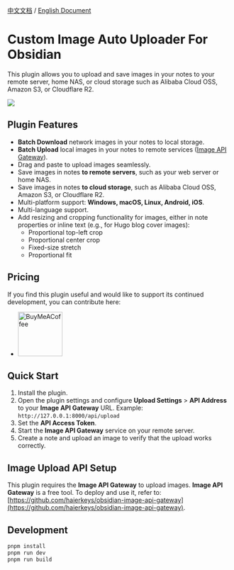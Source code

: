 [中文文档](https://github.com/haierkeys/obsidian-custom-image-auto-uploader/blob/master/readme-zh.md) / [English Document](https://github.com/haierkeys/obsidian-custom-image-auto-uploader/blob/master/README.md)


# **Custom Image Auto Uploader For Obsidian**

This plugin allows you to upload and save images in your notes to your remote server, home NAS, or cloud storage such as Alibaba Cloud OSS, Amazon S3, or Cloudflare R2.

![](https://github.com/user-attachments/assets/0878061b-d77c-48c5-aa61-cc5154612a7b)


## **Plugin Features**
- **Batch Download** network images in your notes to local storage.
- **Batch Upload** local images in your notes to remote services ([Image API Gateway](https://github.com/haierkeys/obsidian-image-api-gateway)).
- Drag and paste to upload images seamlessly.
- Save images in notes **to remote servers**, such as your web server or home NAS.
- Save images in notes **to cloud storage**, such as Alibaba Cloud OSS, Amazon S3, or Cloudflare R2.
- Multi-platform support: **Windows, macOS, Linux, Android, iOS**.
- Multi-language support.
- Add resizing and cropping functionality for images, either in note properties or inline text (e.g., for Hugo blog cover images):
  - Proportional top-left crop
  - Proportional center crop
  - Fixed-size stretch
  - Proportional fit


## **Pricing**

If you find this plugin useful and would like to support its continued development, you can contribute here:

- [<img src="https://cdn.ko-fi.com/cdn/kofi3.png?v=3" alt="BuyMeACoffee" width="100">](https://ko-fi.com/haierkeys)



## **Quick Start**

1. Install the plugin.
2. Open the plugin settings and configure **Upload Settings** > **API Address** to your **Image API Gateway** URL.
   Example: `http://127.0.0.1:8000/api/upload`
3. Set the **API Access Token**.
4. Start the **Image API Gateway** service on your remote server.
5. Create a note and upload an image to verify that the upload works correctly.


## **Image Upload API Setup**

This plugin requires the **Image API Gateway** to upload images.
**Image API Gateway** is a free tool. To deploy and use it, refer to:
[https://github.com/haierkeys/obsidian-image-api-gateway](https://github.com/haierkeys/obsidian-image-api-gateway).


## **Development**

```bash
pnpm install
pnpm run dev
pnpm run build
```

